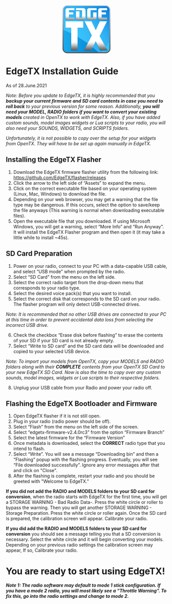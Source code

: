 <p align="center">
<a href="url"><img src="https://github.com/EdgeTX/edgetx.github.io/blob/master/images/edgetx-v2.png" align="center" height="150" width="150" ></a>

# EdgeTX Installation Guide
As of 28.June.2021


_Note: Before you update to EdgeTX, it is highly recommended that you **backup your current firmware and SD card contents in case you need to roll back** to your previous version for some reason. Additionally, **you will need your MODEL, RADIO folders if you want to convert your existing models** created in OpenTX to work with EdgeTX. Also, if you have added custom sounds, model images widgets or Lua scripts to your radio, you will also need your SOUNDS, WIDGETS, and SCRIPTS folders._

_Unfortunately, it is not possible to copy over the setup for your widgets from OpenTX. They will have to be set up again manually in EdgeTX._

## Installing the EdgeTX Flasher
1. Download the EdgeTX firmware flasher utility from the following link:  https://github.com/EdgeTX/flasher/releases
2. Click the arrow to the left side of “Assets” to expand the menu.
3. Click on the correct executable file based on your operating system (Linux, Mac, Windows) to download the file.
4. Depending on your web browser, you may get a warning that the file type may be dangerous. If this occurs, select the option to save/keep the file anyways (This warning is normal when downloading executable files).
5. Open the executable file that you downloaded. If using Microsoft Windows, you will get a warning, select “More Info” and “Run Anyway”. It will install the EdgeTX Flasher program and then open it (it may take a little while to install ~45s).

## SD Card Preparation
1. Power on your radio, connect to your PC with a data-capable USB cable, and select “USB mode” when prompted by the radio.
2. Select “SD Card” from the menu on the left side.
3. Select the correct radio target from the drop-down menu that corresponds to your radio type.
4. Select the desired voice pack(s) that you want to install.
5. Select the correct disk that corresponds to the SD card on your radio. The flasher program will only detect USB-connected drives.  
 
_Note: It is recommended that no other USB drives are connected to your PC at this time in order to prevent accidental data loss from selecting the incorrect USB drive._

6. Check the checkbox “Erase disk before flashing” to erase the contents of your SD if your SD card is not already empty.
7. Select “Write to SD card” and the SD card data will be downloaded and copied to your selected USB device. 

_Note: To import your models from OpenTX, copy your MODELS and RADIO folders along with their **COMPLETE** contents from your OpenTX SD Card to your new EdgeTX SD Card. Now is also the time to copy over any custom sounds, model images, widgets or Lua scripts to their respective folders._

8. Unplug your USB cable from your Radio and power your radio off.
## Flashing the EdgeTX Bootloader and Firmware

1. Open EdgeTX flasher if it is not still open.
2. Plug in your radio (radio power should be off).
3. Select “Flash” from the menu on the left side of the screen.
4. Select “edgetx-firmware-v2.4.0rc3” from the option “Firmware Branch”
5. Select the latest firmware for the “Firmware Version”
6. Once metadata is downloaded, select the **CORRECT** radio type that you intend to flash.
7. Select “Write”. You will see a message “Downloading bin” and then a “Flashing” popup with the flashing progress. Eventually, you will see “File downloaded successfully”. Ignore any error messages after that and click on "Close".
8. After the flashing is complete, restart your radio and you should be greeted with "Welcome to EdgeTX."

**If you did not add the RADIO and MODELS folders to your SD card for conversion**, when the radio starts with EdgeTX for the first time, you will get a STORAGE WARNING - Bad Radio Data-. Press the white circle or roller to bypass the warning. Then you will get another STORAGE WARNING - Storage Preparation. Press the white circle or roller again. Once the SD card is prepared, the calibration screen will appear. Calibrate your radio.

**If you did add the RADIO and MODELS folders to your SD card for conversion** you should see a message telling you that a SD conversion is necessary. Select the white circle and it will begin converting your models. Depending on your previous radio settings the calibration screen may appear, If so, Calibrate your radio.

# You are ready to start using EdgeTX!

_**Note 1: The radio software may default to mode 1 stick configuration. If you have a mode 2 radio, you will most likely see a “Throttle Warning”. To fix this, go into the radio settings and change to mode 2.**_

